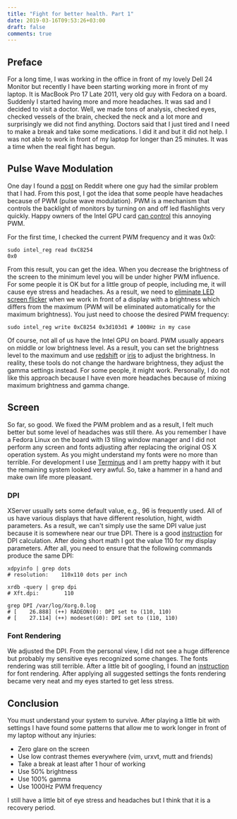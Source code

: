 ```yaml
---
title: "Fight for better health. Part 1"
date: 2019-03-16T09:53:26+03:00
draft: false
comments: true
---
```


## Preface

For a long time, I was working in the office in front of my lovely
Dell 24 Monitor but recently I have been starting working more in front of
my laptop. It is MacBook Pro 17 Late 2011, very old guy with Fedora on a board.
Suddenly I started having more and more headaches. It was sad and I
decided to visit a doctor. Well, we made tons of analysis, checked eyes,
checked vessels of the brain, checked the neck and a lot more and surprisingly
we did not find anything. Doctors said that I just tired and I need to make
a break and take some medications. I did it and but it did not help. I was not
able to work in front of my laptop for longer than 25 minutes. It was a time
when the real fight has begun.

## Pulse Wave Modulation

One day I found a [post](https://www.reddit.com/r/linux4noobs/comments/2ygdpc/eyestrain_problems_while_using_linux/) on Reddit where one guy had the similar
problem that I had. From this post, I got the idea that some people have
headaches because of PWM (pulse wave modulation). PWM is a mechanism that
controls the backlight of monitors by turning on and off led flashlights very
quickly. Happy owners of the Intel GPU card [can control](https://wiki.archlinux.org/index.php/backlight#Troubleshooting) this annoying PWM.

For the first time, I checked the current PWM frequency and it was 0x0:

```
sudo intel_reg read 0xC8254
0x0
```

From this result, you can get the idea. When you decrease the brightness of the
screen to the minimum level you will be under higher PWM influence. For some
people it is OK but for a little group of people, including me, it will cause
eye stress and headaches. As a result, we need to [eliminate LED screen flicker](http://devbraindom.blogspot.com/2013/03/eliminate-led-screen-flicker-with-intel.html)
when we work in front of a display with a brightness which differs from the
maximum (PWM will be eliminated automatically for the maximum brightness).
You just need to choose the desired PWM frequency:

```
sudo intel_reg write 0xC8254 0x3d103d1 # 1000Hz in my case
```

Of course, not all of us have the Intel GPU on board. PWM usually appears on
middle or low brightness level. As a result, you can set the brightness level to
the maximum and use [redshift](http://jonls.dk/redshift/) or [iris](https://iristech.co/how-iris-reduces-pwm-flicker-medium/) to adjust the brightness. In reality, these
tools do not change the hardware brightness, they adjust the gamma settings
instead. For some people, it might work. Personally, I do not like this approach
because I have even more headaches because of mixing maximum brightness and
gamma change.

## Screen

So far, so good. We fixed the PWM problem and as a result, I felt much better
but some level of headaches was still there. As you remember I have a Fedora
Linux on the board with I3 tiling window manager and I did not perform any
screen and fonts adjusting after replacing the original OS X operation system.
As you might understand my fonts were no more than terrible. For development
I use [Terminus](http://terminus-font.sourceforge.net/) and I am pretty happy with it but the remaining system looked
very awful. So, take a hammer in a hand and make own life more pleasant.

### DPI

XServer usually sets some default value, e.g., 96 is frequently used. All of us
have various displays that have different resolution, hight, width parameters.
As a result, we can't simply use the same DPI value just because it is somewhere
near our true DPI. There is a good [instruction](https://askubuntu.com/questions/197828/how-to-find-and-change-the-screen-dpi) for DPI calculation. After doing short math I got the value 110 for my display parameters.
After all, you need to ensure that the following commands produce the same DPI:

```
xdpyinfo | grep dots
# resolution:    110x110 dots per inch

xrdb -query | grep dpi
# Xft.dpi:        110

grep DPI /var/log/Xorg.0.log
# [    26.888] (++) RADEON(0): DPI set to (110, 110)
# [    27.114] (++) modeset(G0): DPI set to (110, 110)
```

### Font Rendering

We adjusted the DPI. From the personal view, I did not see a huge difference
but probably my sensitive eyes recognized some changes. The fonts rendering was
still terrible. After a little bit of googling, I found an [instruction](https://wiki.manjaro.org/index.php?title=Improve_Font_Rendering)
for font rendering. After applying all suggested settings
the fonts rendering became very neat and my eyes started to get less stress.

## Conclusion

You must understand your system to survive. After playing a little bit with
settings I have found some patterns that allow me to work longer in
front of my laptop without any injuries:

* Zero glare on the screen
* Use low contrast themes everywhere (vim, urxvt, mutt and friends)
* Take a break at least after 1 hour of working
* Use 50% brightness
* Use 100% gamma
* Use 1000Hz PWM frequency

I still have a little bit of eye stress and headaches but I think that it is
a recovery period.
